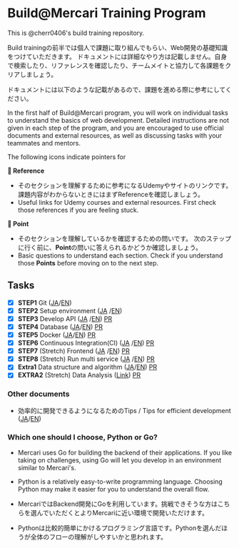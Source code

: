 # Build@Mercari Training Program 

This is @cherr0406's build training repository.

Build trainingの前半では個人で課題に取り組んでもらい、Web開発の基礎知識をつけていただきます。
ドキュメントには詳細なやり方は記載しません。自身で検索したり、リファレンスを確認したり、チームメイトと協力して各課題をクリアしましょう。

ドキュメントには以下のような記載があるので、課題を進める際に参考にしてください。

In the first half of Build@Mercari program, you will work on individual tasks to understand the basics of web development. Detailed instructions are not given in each step of the program, and you are encouraged to use official documents and external resources, as well as discussing tasks with your teammates and mentors.

The following icons indicate pointers for 

**:book: Reference**

* そのセクションを理解するために参考になるUdemyやサイトのリンクです。課題内容がわからないときにはまずReferenceを確認しましょう。
* Useful links for Udemy courses and external resources. First check those references if you are feeling stuck.

**:beginner: Point**

* そのセクションを理解しているかを確認するための問いです。 次のステップに行く前に、**Point**の問いに答えられるかどうか確認しましょう。
* Basic questions to understand each section. Check if you understand those **Points** before moving on to the next step.

## Tasks

- [x] **STEP1** Git ([JA](document/01-git.ja.md)/[EN](document/01-git.en.md))
- [x] **STEP2** Setup environment ([JA](document/02-local-env.ja.md)
  /[EN](document/02-local-env.en.md))
- [x] **STEP3** Develop API ([JA](document/03-api.ja.md)
  /[EN](document/03-api.en.md)) [PR](https://github.com/cherr0406/mercari-build-training/pull/2)
- [x] **STEP4** Database ([JA](document/04-database.ja.md)/[EN](document/04-database.en.md)) [PR](https://github.com/cherr0406/mercari-build-training/pull/3)
- [x] **STEP5** Docker ([JA](document/05-docker.ja.md)/[EN](document/05-docker.en.md)) [PR](https://github.com/cherr0406/mercari-build-training/pull/4)
- [x] **STEP6** Continuous Integration(CI) ([JA](document/06-ci.ja.md)
  /[EN](document/06-ci.en.md)) [PR](https://github.com/cherr0406/mercari-build-training/pull/8)
- [x] **STEP7** (Stretch) Frontend ([JA](document/07-frontend.ja.md)
  /[EN](document/07-frontend.en.md)) [PR](https://github.com/cherr0406/mercari-build-training/pull/10)
- [x] **STEP8** (Stretch)  Run multi service ([JA](document/08-docker-compose.ja.md)
  /[EN](document/08-docker-compose.en.md)) [PR](https://github.com/cherr0406/mercari-build-training/pull/11)
- [x] **Extra1** Data structure and algorithm ([JA](document/extra-01-algorithm-and-data-structure.ja.md)/[EN](document%2Fextra-01-algorithm-and-data-structure.en.md)) [PR](https://github.com/cherr0406/mercari-build-training/pull/12)
- [x] **EXTRA2** (Stretch)  Data Analysis ([Link](document/extra-02-data-analysis.md)) [PR](https://github.com/cherr0406/mercari-build-training/pull/9)

### Other documents

- 効率的に開発できるようになるためのTips / Tips for efficient development ([JA](document/tips.ja.md)/[EN](document/tips.en.md))

### Which one should I choose, Python or Go?

* Mercari uses Go for building the backend of their applications. If you like taking on challenges, using Go will let you develop in an environment similar to Mercari's.
* Python is a relatively easy-to-write programming language. Choosing Python may make it easier for you to understand the overall flow.


* MercariではBackend開発にGoを利用しています。挑戦できそうな方はこちらを選んでいただくとよりMercariに近い環境で開発いただけます。
* Pythonは比較的簡単にかけるプログラミング言語です。Pythonを選んだほうが全体のフローの理解がしやすいかと思われます。


